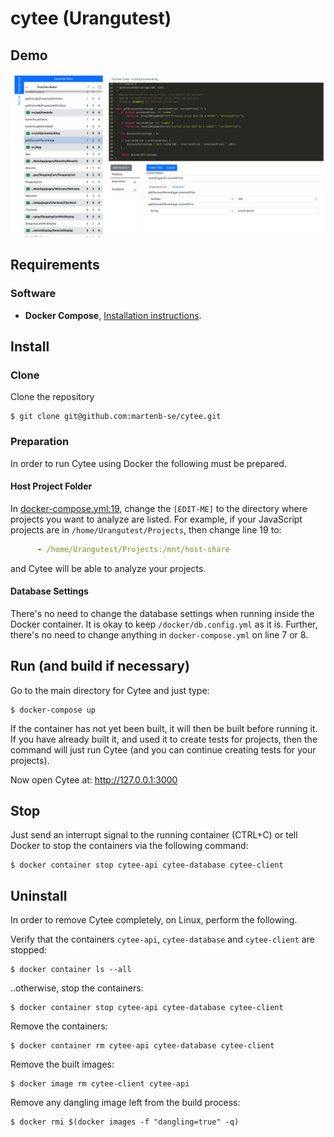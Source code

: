 # cytee (Urangutest)

## Demo
![Image of the prototype](https://github.com/martenb-se/cytee/blob/main/docs/cytee.png)

## Requirements
### Software
* **Docker Compose**, [Installation instructions](https://docs.docker.com/compose/install/).

## Install
### Clone
Clone the repository
```
$ git clone git@github.com:martenb-se/cytee.git
```

### Preparation
In order to run Cytee using Docker the following must be prepared.

#### Host Project Folder
In [docker-compose.yml:19](https://github.com/martenb-se/cytee/blob/main/docker-compose.yml), 
change the `[EDIT-ME]` to the directory where projects you want to analyze are 
listed. For example, if your JavaScript projects are in 
`/home/Urangutest/Projects`, then change line 19 to:
```yaml
      - /home/Urangutest/Projects:/mnt/host-share
```
and Cytee will be able to analyze your projects.

#### Database Settings
There's no need to change the database settings when running inside the
Docker container. It is okay to keep `/docker/db.config.yml` as it is. 
Further, there's no need to change anything in `docker-compose.yml` on line
7 or 8.

## Run (and build if necessary)
Go to the main directory for Cytee and just type:
```
$ docker-compose up
```
If the container has not yet been built, it will then be built before running 
it. If you have already built it, and used it to create tests for projects, 
then the command will just run Cytee (and you can continue creating tests
for your projects).

Now open Cytee at: http://127.0.0.1:3000

## Stop
Just send an interrupt signal to the running container (CTRL+C) or 
tell Docker to stop the containers via the following command:
```
$ docker container stop cytee-api cytee-database cytee-client
```

## Uninstall
In order to remove Cytee completely, on Linux, perform the following.

Verify that the containers `cytee-api`, `cytee-database` and `cytee-client` 
are stopped:
```
$ docker container ls --all
```

..otherwise, stop the containers:
```
$ docker container stop cytee-api cytee-database cytee-client
```

Remove the containers:
```
$ docker container rm cytee-api cytee-database cytee-client
```

Remove the built images:
```
$ docker image rm cytee-client cytee-api
```

Remove any dangling image left from the build process:
```
$ docker rmi $(docker images -f "dangling=true" -q)
```